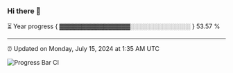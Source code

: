 ### Hi there 👋

⏳ Year progress { ▓▓▓▓▓▓▓▓▓▓▓▓▓▓▓▓░░░░░░░░░░░░░░ } 53.57 %

---

⏰ Updated on Monday, July 15, 2024 at 1:35 AM UTC

![Progress Bar CI](https://github.com/arthurbuhl/arthurbuhl/workflows/Progress%20Bar%20CI/badge.svg)

